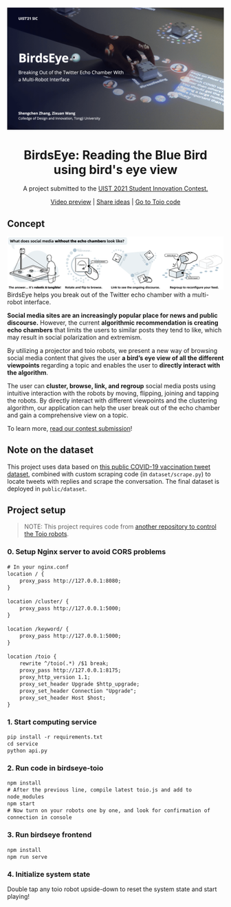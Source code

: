 ![BirdsEye by Shengchen Zhang and Zixuan Wang](./assets/cover.png)

<h1 align="center">BirdsEye: Reading the Blue Bird using bird's eye view</h1>
<p align="center">A project submitted to the <a href="https://uist.acm.org/uist2021/cfp.html#sic">UIST 2021 Student Innovation Contest.</p>
<p align="center">
  <a href="https://drive.google.com/file/d/1t6ZZkvQ8wNURpF4umpO3X2qT0VfmAlvU/view">Video preview</a> | <a href="https://github.com/shaunabanana/birdseye/issues">Share ideas</a> | <a href="https://github.com/shaunabanana/birdseye-toio">Go to Toio code</a>
</p>

## Concept
![An image showing rotating, reclustering, and linking robot to read Tweets](./assets/concept.png)
BirdsEye helps you break out of the Twitter echo chamber with a multi-robot interface.

**Social media sites are an increasingly popular place for news and public discourse.** However, the current **algorithmic recommendation is creating echo chambers** that limits the users to similar posts they tend to like, which may result in social polarization and extremism.

By utilizing a projector and toio robots, we present a new way of browsing social media content that gives the user **a bird’s eye view of all the different viewpoints** regarding a topic and enables the user to **directly interact with the algorithm**.

The user can **cluster, browse, link, and regroup** social media posts using intuitive interaction with the robots by moving, flipping, joining and tapping the robots. By directly interact with different viewpoints and the clustering algorithm, our application can help the user break out of the echo chamber and gain a comprehensive view on a topic.

To learn more, [read our contest submission](https://shengchen.design/files/birdseye_uist21_sic.pdf)!

## Note on the dataset
This project uses data based on [this public COVID-19 vaccination tweet dataset](https://www.kaggle.com/gpreda/all-covid19-vaccines-tweets), combined with custom scraping code (in `dataset/scrape.py`) to locate tweets with replies and scrape the conversation. The final dataset is deployed in `public/dataset`.

## Project setup
> NOTE: This project requires code from [another repository to control the Toio robots](https://github.com/shaunabanana/birdseye-toio).

### 0. Setup Nginx server to avoid CORS problems
```
# In your nginx.conf
location / {
    proxy_pass http://127.0.0.1:8080;
}

location /cluster/ {
    proxy_pass http://127.0.0.1:5000;
}

location /keyword/ {
    proxy_pass http://127.0.0.1:5000;
}

location /toio {
    rewrite ^/toio(.*) /$1 break;
    proxy_pass http://127.0.0.1:8175;
    proxy_http_version 1.1;
    proxy_set_header Upgrade $http_upgrade;
    proxy_set_header Connection "Upgrade";
    proxy_set_header Host $host;
}
```

### 1. Start computing service
```
pip install -r requirements.txt
cd service
python api.py
```

### 2. Run code in birdseye-toio
```
npm install
# After the previous line, compile latest toio.js and add to node_modules
npm start
# Now turn on your robots one by one, and look for confirmation of connection in console
```

### 3. Run birdseye frontend
```
npm install
npm run serve
```

### 4. Initialize system state
Double tap any toio robot upside-down to reset the system state and start playing!
